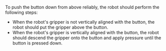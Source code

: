 To push the button down from above reliably, the robot should perform the following steps:
- When the robot's gripper is not vertically aligned with the button, the robot should put the gripper above the button.
- When the robot's gripper is vertically aligned with the button, the robot should descend the gripper onto the button and apply pressure until the button is pressed down.